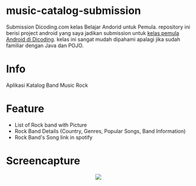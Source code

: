 # music-catalog-submission
Submission Dicoding.com kelas Belajar Andorid untuk Pemula. repository ini berisi project android yang saya jadikan submission untuk [kelas pemula Android di Dicoding](https://www.dicoding.com/academies/51). kelas ini sangat mudah dipahami apalagi jika sudah familiar dengan Java dan POJO.

# Info
Aplikasi Katalog Band Music Rock

# Feature

* List of Rock band with Picture
* Rock Band Details (Country, Genres, Popular Songs, Band Information)
* Rock Band's Song link in spotify

# Screencapture
<p align="center">
<img src="https://media.giphy.com/media/J2saB8zALcYxgHaKcG/giphy.gif"/>
</p>

